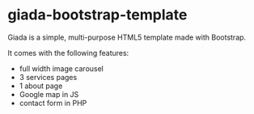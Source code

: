 # giada-bootstrap-template
Giada is a simple, multi-purpose HTML5 template made with Bootstrap.

It comes with the following features:
- full width image carousel 
- 3 services pages
- 1 about page
- Google map in JS
- contact form in PHP

